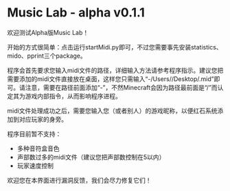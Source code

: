 # Music Lab - alpha v0.1.1

欢迎测试Alpha版Music Lab！

开始的方式很简单：点击运行startMidi.py即可，不过您需要事先安装statistics、mido、pprint三个package。

程序会首先要求您输入midi文件的路径，详细输入方法请参考程序指示。建议您把需要添加的midi文件直接放在桌面，这样您只需输入“-/Users/<your-name>/Desktop/<your-file>.mid”即可。请注意，需要在路径前面添加“-”，不然Minecraft会因为路径最前面是“/”而认定其为游戏内部指令，从而影响程序进程。

midi文件处理成功之后，需要您输入您（或者别人）的游戏昵称，以便红石系统添加到对应玩家的身旁。

程序目前暂不支持：
 - 多种音符盒音色
 - 声部数过多的midi文件（建议您把声部数控制在5以内）
 - 玩家速度控制

欢迎您在本界面进行漏洞反馈，我们会尽力修复它们！
